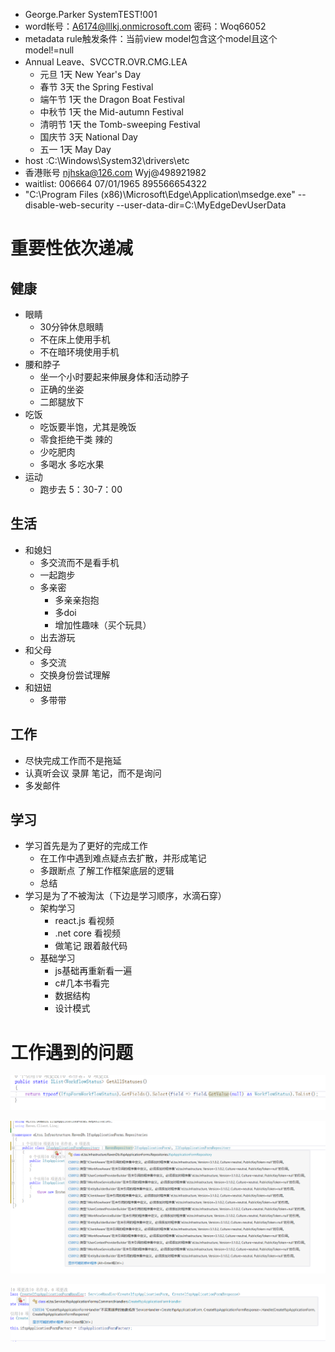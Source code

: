 - George.Parker SystemTEST!001
- word帐号：A6174@lllkj.onmicrosoft.com 密码：Woq66052
- metadata rule触发条件：当前view model包含这个model且这个model!=null
- Annual Leave、SVCCTR.OVR.CMG.LEA
  * 元旦 1天 New Year's Day
  * 春节 3天 the Spring Festival
  * 端午节 1天 the Dragon Boat Festival
  * 中秋节 1天 the Mid-autumn Festival
  * 清明节 1天 the Tomb-sweeping Festival
  * 国庆节 3天 National Day
  * 五一 1天 May Day
- host :C:\Windows\System32\drivers\etc
- 香港账号 njhska@126.com Wyj@498921982
- waitlist: 006664   07/01/1965  895566654322
- "C:\Program Files (x86)\Microsoft\Edge\Application\msedge.exe" --disable-web-security --user-data-dir=C:\MyEdgeDevUserData

# 重要性依次递减

## 健康

- 眼睛
  - 30分钟休息眼睛
  - 不在床上使用手机
  - 不在暗环境使用手机
- 腰和脖子
  - 坐一个小时要起来伸展身体和活动脖子
  - 正确的坐姿
  - 二郎腿放下
- 吃饭
  - 吃饭要半饱，尤其是晚饭
  - 零食拒绝干类 辣的
  - 少吃肥肉
  - 多喝水 多吃水果
- 运动
  - 跑步去 5：30-7：00

## 生活

- 和媳妇
  - 多交流而不是看手机
  - 一起跑步
  - 多亲密
    - 多亲亲抱抱
    - 多doi
    - 增加性趣味（买个玩具）
  - 出去游玩
- 和父母
  - 多交流
  - 交换身份尝试理解
- 和妞妞
  - 多带带

## 工作

- 尽快完成工作而不是拖延
- 认真听会议 录屏 笔记，而不是询问
- 多发邮件

## 学习

- 学习首先是为了更好的完成工作
  - 在工作中遇到难点疑点去扩散，并形成笔记
  - 多跟断点 了解工作框架底层的逻辑
  - 总结
- 学习是为了不被淘汰（下边是学习顺序，水滴石穿）
  - 架构学习
    - react.js 看视频
    - .net core 看视频
    - 做笔记 跟着敲代码
  - 基础学习
    - js基础再重新看一遍
    - c#几本书看完
    - 数据结构
    - 设计模式

# 工作遇到的问题

![1661908821485](image/work/1661908821485.png)

![1661921026531](image/work/1661921026531.png)

![1661925954447](image/work/1661925954447.png)
